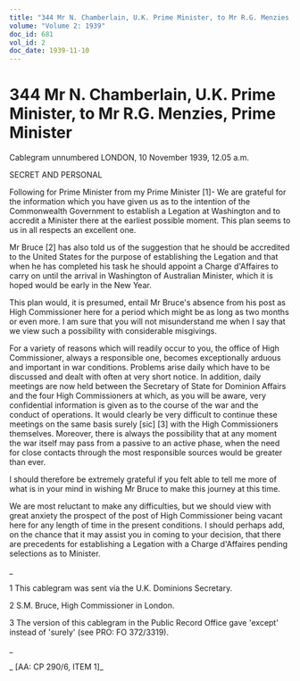 ```yaml
---
title: "344 Mr N. Chamberlain, U.K. Prime Minister, to Mr R.G. Menzies, Prime Minister"
volume: "Volume 2: 1939"
doc_id: 681
vol_id: 2
doc_date: 1939-11-10
---
```


# 344 Mr N. Chamberlain, U.K. Prime Minister, to Mr R.G. Menzies, Prime Minister

Cablegram unnumbered LONDON, 10 November 1939, 12.05 a.m.

SECRET AND PERSONAL

Following for Prime Minister from my Prime Minister [1]- We are grateful for the information which you have given us as to the intention of the Commonwealth Government to establish a Legation at Washington and to accredit a Minister there at the earliest possible moment. This plan seems to us in all respects an excellent one.

Mr Bruce [2] has also told us of the suggestion that he should be accredited to the United States for the purpose of establishing the Legation and that when he has completed his task he should appoint a Charge d'Affaires to carry on until the arrival in Washington of Australian Minister, which it is hoped would be early in the New Year.

This plan would, it is presumed, entail Mr Bruce's absence from his post as High Commissioner here for a period which might be as long as two months or even more. I am sure that you will not misunderstand me when I say that we view such a possibility with considerable misgivings.

For a variety of reasons which will readily occur to you, the office of High Commissioner, always a responsible one, becomes exceptionally arduous and important in war conditions. Problems arise daily which have to be discussed and dealt with often at very short notice. In addition, daily meetings are now held between the Secretary of State for Dominion Affairs and the four High Commissioners at which, as you will be aware, very confidential information is given as to the course of the war and the conduct of operations. It would clearly be very difficult to continue these meetings on the same basis surely [sic] [3] with the High Commissioners themselves. Moreover, there is always the possibility that at any moment the war itself may pass from a passive to an active phase, when the need for close contacts through the most responsible sources would be greater than ever.

I should therefore be extremely grateful if you felt able to tell me more of what is in your mind in wishing Mr Bruce to make this journey at this time.

We are most reluctant to make any difficulties, but we should view with great anxiety the prospect of the post of High Commissioner being vacant here for any length of time in the present conditions. I should perhaps add, on the chance that it may assist you in coming to your decision, that there are precedents for establishing a Legation with a Charge d'Affaires pending selections as to Minister.

_

1 This cablegram was sent via the U.K. Dominions Secretary.

2 S.M. Bruce, High Commissioner in London.

3 The version of this cablegram in the Public Record Office gave 'except' instead of 'surely' (see PRO: FO 372/3319).

_

_ [AA: CP 290/6, ITEM 1]_
